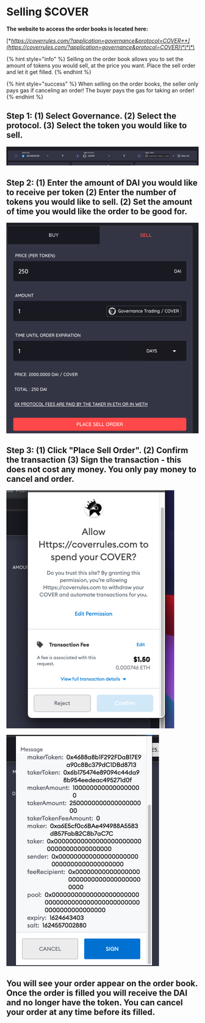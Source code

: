 # Selling $COVER

**The website to access the order books is located here:**

[**https://coverrules.com/?application=governance&protocol=COVER**](https://coverrules.com/?application=governance&protocol=COVER)\*\*\*\*

{% hint style="info" %}
Selling on the order book allows you to set the amount of tokens you would sell, at the price you want. Place the sell order and let it get filled. 
{% endhint %}

{% hint style="success" %}
When selling on the order books, the seller only pays gas if canceling an order! The buyer pays the gas for taking an order!
{% endhint %}

##  Step 1: \(1\) Select Governance. \(2\) Select the protocol. \(3\) Select the token you would like to sell. 

![](../../../.gitbook/assets/screen-shot-2021-06-24-at-1.47.00-pm.png)

## Step 2: \(1\) Enter the amount of DAI you would like to receive per token \(2\) Enter the number of tokens you would like to sell. \(2\) Set the amount of time you would like the order to be good for. 

![](../../../.gitbook/assets/screen-shot-2021-06-24-at-1.48.45-pm.png)

## Step 3: \(1\) Click "Place Sell Order". \(2\) Confirm the transaction \(3\) Sign the transaction - this does not cost any money. You only pay money to cancel and order.

![1 - Confirm](../../../.gitbook/assets/screen-shot-2021-06-24-at-1.49.39-pm.png)

![2 - Sign](../../../.gitbook/assets/screen-shot-2021-06-24-at-1.51.19-pm.png)

## You will see your order appear on the order book. Once the order is filled you will receive the DAI and no longer have the token. You can cancel your order at any time before its filled. 





